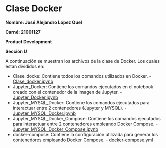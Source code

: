 # Clase Docker

**Nombre: José Alejandro López Quel**

**Carné: 21001127**

**Product Development**

**Sección U**

A continuación se muestran los archivos de la clase de Docker. Los cuales estan divididos en:

- Clase_docke: Contiene todos los comandos utilizados en Docker. - [Clase_docker.ipynb](https://github.com/alejandrolq/ProductDevelopment/blob/main/docker/Clase_docker.ipynb "Clase Docker")
- Jupyter_Docker: Contiene los comandos ejecutados en el notebook creado con el contenedor de la imagen de Jupyter. - [Jupyter_Docker.ipynb](https://github.com/alejandrolq/ProductDevelopment/blob/main/docker/Jupyter_Docker.ipynb "Jupyter Docker")
- Jupyter_MYSQL_Docker: Contiene los comandos ejecutados para interactuar entre 2 contenedores (Jupyter y MYSQL). - [Jupyter_MYSQL_Docker.ipynb](https://github.com/alejandrolq/ProductDevelopment/blob/main/docker/Jupyter_MYSQL_Docker.ipynb "Jupyter MYSQL Docker")
- Jupyter_MYSQL_Docker_Compose: Contiene los comandos ejecutados para interactuar entre 2 contenedores empleando Docker Compose. - [Jupyter_MYSQL_Docker_Compose.ipynb](https://github.com/alejandrolq/ProductDevelopment/blob/main/docker/Jupyter_MYSQL_Docker_Compose.ipynb "Jupyter MYSQL Docker Compose")
- docker-compose: Contiene la configuración utilizada para generar los contenedores empleando Docker Compose. - [docker-compose.yml](https://github.com/alejandrolq/ProductDevelopment/blob/main/docker/docker-compose.yml "YML Docker Compose")
